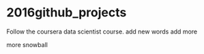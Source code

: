 # 2016github_projects
Follow the coursera data scientist course.
add new words
add more

more snowball